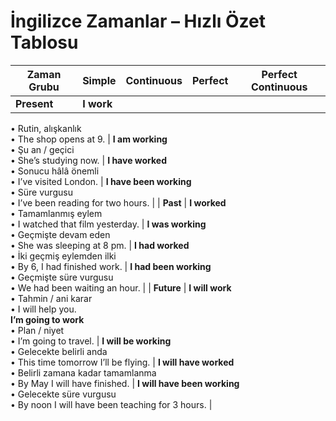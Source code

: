 # İngilizce Zamanlar – Hızlı Özet Tablosu

| Zaman Grubu    | Simple                                | Continuous                                    | Perfect                                         | Perfect Continuous                                     |
|----------------|---------------------------------------|-----------------------------------------------|-------------------------------------------------|--------------------------------------------------------|
| **Present**    | **I work**  
• Rutin, alışkanlık  
• The shop opens at 9. | **I am working**  
• Şu an / geçici  
• She’s studying now. | **I have worked**  
• Sonucu hâlâ önemli  
• I’ve visited London. | **I have been working**  
• Süre vurgusu  
• I’ve been reading for two hours. |
| **Past**       | **I worked**  
• Tamamlanmış eylem  
• I watched that film yesterday. | **I was working**  
• Geçmişte devam eden  
• She was sleeping at 8 pm. | **I had worked**  
• İki geçmiş eylemden ilki  
• By 6, I had finished work. | **I had been working**  
• Geçmişte süre vurgusu  
• We had been waiting an hour. |
| **Future**     | **I will work**  
• Tahmin / ani karar  
• I will help you.  
**I’m going to work**  
• Plan / niyet  
• I’m going to travel. | **I will be working**  
• Gelecekte belirli anda  
• This time tomorrow I’ll be flying. | **I will have worked**  
• Belirli zamana kadar tamamlanma  
• By May I will have finished. | **I will have been working**  
• Gelecekte süre vurgusu  
• By noon I will have been teaching for 3 hours. |
